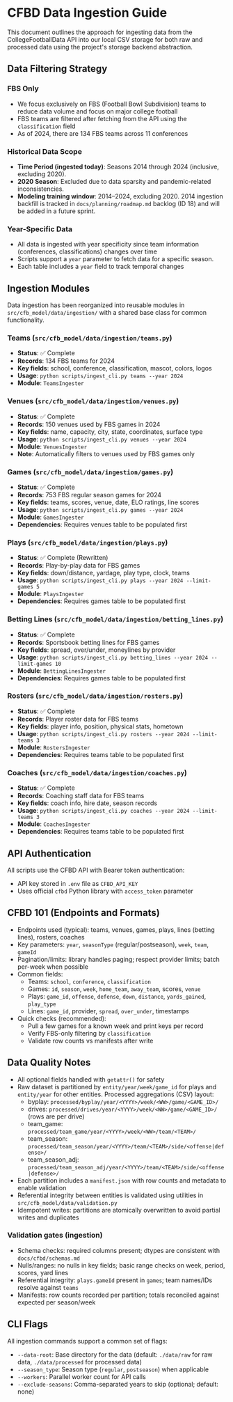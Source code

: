 # CFBD Data Ingestion Guide

This document outlines the approach for ingesting data from the CollegeFootballData API into our
local CSV storage for both raw and processed data using the project's storage backend abstraction.

## Data Filtering Strategy

### FBS Only

- We focus exclusively on FBS (Football Bowl Subdivision) teams to reduce data volume and focus on
  major college football
- FBS teams are filtered after fetching from the API using the `classification` field
- As of 2024, there are 134 FBS teams across 11 conferences

### Historical Data Scope

- **Time Period (ingested today)**: Seasons 2014 through 2024 (inclusive, excluding 2020).
- **2020 Season**: Excluded due to data sparsity and pandemic-related inconsistencies.
- **Modeling training window**: 2014–2024, excluding 2020. 2014 ingestion backfill is tracked in
  `docs/planning/roadmap.md` backlog (ID 18) and will be added in a future sprint.

### Year-Specific Data

- All data is ingested with year specificity since team information (conferences, classifications)
  changes over time
- Scripts support a `year` parameter to fetch data for a specific season.
- Each table includes a `year` field to track temporal changes

## Ingestion Modules

Data ingestion has been reorganized into reusable modules in `src/cfb_model/data/ingestion/` with a
shared base class for common functionality.

### Teams (`src/cfb_model/data/ingestion/teams.py`)

- **Status**: ✅ Complete
- **Records**: 134 FBS teams for 2024
- **Key fields**: school, conference, classification, mascot, colors, logos
- **Usage**: `python scripts/ingest_cli.py teams --year 2024`
- **Module**: `TeamsIngester`

### Venues (`src/cfb_model/data/ingestion/venues.py`)

- **Status**: ✅ Complete
- **Records**: 150 venues used by FBS games in 2024
- **Key fields**: name, capacity, city, state, coordinates, surface type
- **Usage**: `python scripts/ingest_cli.py venues --year 2024`
- **Module**: `VenuesIngester`
- **Note**: Automatically filters to venues used by FBS games only

### Games (`src/cfb_model/data/ingestion/games.py`)

- **Status**: ✅ Complete
- **Records**: 753 FBS regular season games for 2024
- **Key fields**: teams, scores, venue, date, ELO ratings, line scores
- **Usage**: `python scripts/ingest_cli.py games --year 2024`
- **Module**: `GamesIngester`
- **Dependencies**: Requires venues table to be populated first

### Plays (`src/cfb_model/data/ingestion/plays.py`)

- **Status**: ✅ Complete (Rewritten)
- **Records**: Play-by-play data for FBS games
- **Key fields**: down/distance, yardage, play type, clock, teams
- **Usage**: `python scripts/ingest_cli.py plays --year 2024 --limit-games 5`
- **Module**: `PlaysIngester`
- **Dependencies**: Requires games table to be populated first

### Betting Lines (`src/cfb_model/data/ingestion/betting_lines.py`)

- **Status**: ✅ Complete
- **Records**: Sportsbook betting lines for FBS games
- **Key fields**: spread, over/under, moneylines by provider
- **Usage**: `python scripts/ingest_cli.py betting_lines --year 2024 --limit-games 10`
- **Module**: `BettingLinesIngester`
- **Dependencies**: Requires games table to be populated first

### Rosters (`src/cfb_model/data/ingestion/rosters.py`)

- **Status**: ✅ Complete
- **Records**: Player roster data for FBS teams
- **Key fields**: player info, position, physical stats, hometown
- **Usage**: `python scripts/ingest_cli.py rosters --year 2024 --limit-teams 3`
- **Module**: `RostersIngester`
- **Dependencies**: Requires teams table to be populated first

### Coaches (`src/cfb_model/data/ingestion/coaches.py`)

- **Status**: ✅ Complete
- **Records**: Coaching staff data for FBS teams
- **Key fields**: coach info, hire date, season records
- **Usage**: `python scripts/ingest_cli.py coaches --year 2024 --limit-teams 3`
- **Module**: `CoachesIngester`
- **Dependencies**: Requires teams table to be populated first

## API Authentication

All scripts use the CFBD API with Bearer token authentication:

- API key stored in `.env` file as `CFBD_API_KEY`
- Uses official `cfbd` Python library with `access_token` parameter

## CFBD 101 (Endpoints and Formats)

- Endpoints used (typical): teams, venues, games, plays, lines (betting lines), rosters, coaches
- Key parameters: `year`, `seasonType` (regular/postseason), `week`, `team`, `gameId`
- Pagination/limits: library handles paging; respect provider limits; batch per-week when possible
- Common fields:
  - Teams: `school`, `conference`, `classification`
  - Games: `id`, `season`, `week`, `home_team`, `away_team`, scores, `venue`
  - Plays: `game_id`, `offense`, `defense`, `down`, `distance`, `yards_gained`, `play_type`
  - Lines: `game_id`, provider, `spread`, `over_under`, timestamps
- Quick checks (recommended):
  - Pull a few games for a known week and print keys per record
  - Verify FBS-only filtering by `classification`
  - Validate row counts vs manifests after write

## Data Quality Notes

- All optional fields handled with `getattr()` for safety
- Raw dataset is partitioned by `entity/year/week/game_id` for plays and `entity/year` for other
  entities. Processed aggregations (CSV) layout:
  - byplay: `processed/byplay/year/<YYYY>/week/<WW>/game/<GAME_ID>/`
  - drives: `processed/drives/year/<YYYY>/week/<WW>/game/<GAME_ID>/` (rows are per drive)
  - team_game: `processed/team_game/year/<YYYY>/week/<WW>/team/<TEAM>/`
  - team_season: `processed/team_season/year/<YYYY>/team/<TEAM>/side/<offense|defense>/`
  - team_season_adj: `processed/team_season_adj/year/<YYYY>/team/<TEAM>/side/<offense|defense>/`
- Each partition includes a `manifest.json` with row counts and metadata to enable validation
- Referential integrity between entities is validated using utilities in `src/cfb_model/data/validation.py`
- Idempotent writes: partitions are atomically overwritten to avoid partial writes and duplicates

### Validation gates (ingestion)

- Schema checks: required columns present; dtypes are consistent with `docs/cfbd/schemas.md`
- Nulls/ranges: no nulls in key fields; basic range checks on week, period, scores, yard lines
- Referential integrity: `plays.gameId` present in `games`; team names/IDs resolve against `teams`
- Manifests: row counts recorded per partition; totals reconciled against expected per season/week

## CLI Flags

All ingestion commands support a common set of flags:

- `--data-root`: Base directory for the data (default: `./data/raw` for raw data, `./data/processed`
  for processed data)
- `--season_type`: Season type (`regular`, `postseason`) when applicable
- `--workers`: Parallel worker count for API calls
- `--exclude-seasons`: Comma-separated years to skip (optional; default: none)
